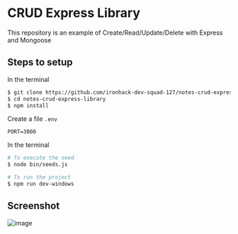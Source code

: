 # CRUD Express Library

This repository is an example of Create/Read/Update/Delete with Express and Mongoose

## Steps to setup

In the terminal
```sh
$ git clone https://github.com/ironhack-dev-squad-127/notes-crud-express-library
$ cd notes-crud-express-library
$ npm install
```

Create a file `.env`
```
PORT=3000
```


In the terminal
```sh
# To execute the seed
$ node bin/seeds.js

# To run the project
$ npm run dev-windows
```

## Screenshot

![image](https://user-images.githubusercontent.com/5306791/55994837-bc02b300-5caa-11e9-9143-68b07d64b3b2.png)

